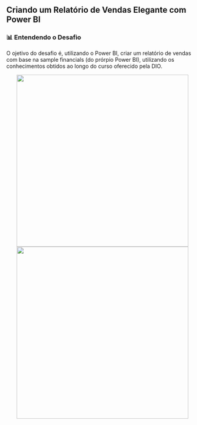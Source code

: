 ## Criando um Relatório de Vendas Elegante com Power BI

### 📊 Entendendo o Desafio
O ojetivo do desafio é, utilizando o Power BI, criar um relatório de vendas com base na sample financials (do prórpio Power BI), utilizando os conhecimentos obtidos ao longo do curso oferecido pela DIO. 
<div style "display: inline" align="center">
<img width='450' src="/Imagens/Relatório Vendas.png">
<img width='450' src="/Imagens/Relatório Vendas2.png">
</div>
